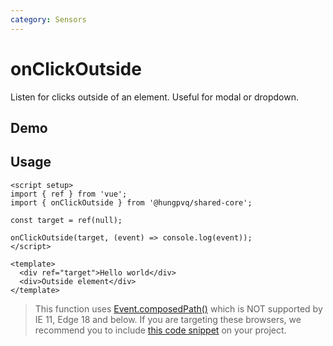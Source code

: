 ```yaml
---
category: Sensors
---
```


<script setup>
import Demo from './demo.vue'
</script>

# onClickOutside

<FunctionInfo :frontmatter="$frontmatter" package="Share - Core" fn="onClickOutside" />
Listen for clicks outside of an element. Useful for modal or dropdown.

## Demo

<DemoContainer>
  <Demo />
</DemoContainer>

## Usage

```vue
<script setup>
import { ref } from 'vue';
import { onClickOutside } from '@hungpvq/shared-core';

const target = ref(null);

onClickOutside(target, (event) => console.log(event));
</script>

<template>
  <div ref="target">Hello world</div>
  <div>Outside element</div>
</template>
```

> This function uses [Event.composedPath()](https://developer.mozilla.org/en-US/docs/Web/API/Event/composedPath) which is NOT supported by IE 11, Edge 18 and below. If you are targeting these browsers, we recommend you to include [this code snippet](https://gist.github.com/sibbng/13e83b1dd1b733317ce0130ef07d4efd) on your project.
